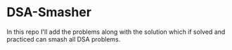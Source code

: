 # DSA-Smasher
In this repo I'll add the problems along with the solution which if solved and practiced can smash all DSA problems.
